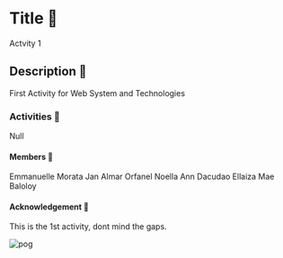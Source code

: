 # Title 🌱
Actvity 1
## Description 👀
First Activity for Web System and Technologies
### Activities 🌟
Null
#### Members 👋
Emmanuelle Morata
Jan Almar Orfanel
Noella Ann Dacudao
Ellaiza Mae Baloloy

#### Acknowledgement 🚀
This is the 1st activity, dont mind the gaps.


![pog](https://i1.sndcdn.com/avatars-ypCd5dE5YbGkyF0p-Y59d9w-t500x500.jpg)
